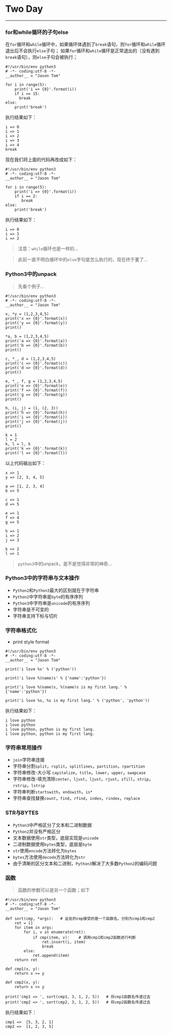 # Two Day

***

### for和while循环的子句else
在`for`循环和`while`循环中，如果循环体遇到了`break`语句，则`for`循环和`while`循环退出后不会执行`else`子句；
如果`for`循环和`while`循环是正常退出的（没有遇到`break`语句），则`else`子句会被执行；

```
#!/usr/bin/env python3
# -*- coding:utf-8 -*-
__author__ = "Jason Tom"

for i in range(5):
    print('i => {0}'.format(i))
    if i == 15:
      break
else:
    print('break')
```

执行结果如下：

```
i => 0
i => 1
i => 2
i => 3
i => 4
break
```

现在我们将上面的代码再改成如下：

```
#!/usr/bin/env python3
# -*- coding:utf-8 -*-
__author__ = "Jason Tom"

for i in range(5):
    print('i => {0}'.format(i))
    if i == 2:
       break
else:
    print('break')
```

执行结果如下：

```
i => 0
i => 1
i => 2
```

> 注意：`while`循环也是一样的...

> 此前一直不明白循环中的`else`字句是怎么执行的，现在终于董了...

### Python3中的unpack
> 先看个例子...

```
#!/usr/bin/env python3
# -*- coding:utf-8 -*-
__author__ = "Jason Tom"

x, *y = (1,2,3,4,5)
print('x => {0}'.format(x))
print('y => {0}'.format(y))
print()

*a, b = (1,2,3,4,5)
print('a => {0}'.format(a))
print('b => {0}'.format(b))
print()

c, *_, d = (1,2,3,4,5)
print('c => {0}'.format(c))
print('d => {0}'.format(d))
print()

e, *_, f, g = (1,2,3,4,5)
print('e => {0}'.format(e))
print('f => {0}'.format(f))
print('g => {0}'.format(g))
print()

h, (i, j) = (1, (2, 3))
print('h => {0}'.format(h))
print('i => {0}'.format(i))
print('j => {0}'.format(j))
print()

k = 1
l = 2
k, l = l, k
print('k => {0}'.format(k))
print('l => {0}'.format(l))
```

以上代码输出如下：

```
x => 1
y => [2, 3, 4, 5]

a => [1, 2, 3, 4]
b => 5

c => 1
d => 5

e => 1
f => 4
g => 5

h => 1
i => 2
j => 3

k => 2
l => 1
```

> `python3`中的unpack，是不是觉得非常的神奇...

### Python3中的字符串与文本操作

- `Python2`和`Python3`最大的区别就在于字符串
- `Python2`中字符串是`byte`的有序序列
- `Python3`中字符串是`unicode`的有序序列
- 字符串是不可变的
- 字符串支持下标与切片

### 字符串格式化

- print style format

```
#!/usr/bin/env python3
# -*- coding:utf-8 -*-
__author__ = "Jason Tom"

print('i love %s' % ('python'))

print('i love %(name)s' % {'name':'python'})

print('i love %(name)s, %(name)s is my first lang.' % {'name':'python'})

print('i love %s, %s is my first lang.' % ('python', 'python'))
```

执行结果如下：

```
i love python
i love python
i love python, python is my first lang.
i love python, python is my first lang.
```

### 字符串常用操作

- `join`字符串连接
- 字符串分割`split`，`rsplit`，`splitlines`，`partition`，`rpartition`
- 字符串修改-大小写 `capitalize`，`title`，`lower`，`upper`，`swapcase`
- 字符串修改-填充清除`center`，`ljust`，`ljust`，`rjust`，`zfill`，`strip`，`rstrip`，`lstrip`
- 字符串判断`startswith`，`endswith`，`is*`
- 字符串查找替换`count`，`find`，`rfind`，`index`，`rindex`，`replace`

### STR与BYTES

- `Python3`中严格区分了文本和二进制数据
- `Python2`并没有严格区分
- 文本数据使用`str`类型，底层实现是`unicode`
- 二进制数据使用`bytes`类型，底层是`byte`
- `str`使用`encode`方法转化为`bytes`
- `bytes`方法使用`decode`方法转化为`str`
- 由于清晰的区分文本和二进制，`Python3`解决了大多数`Python2`的编码问题 

### 函数

> 函数的参数可以是另一个函数；如下

```
#!/usr/bin/env python3
# -*- coding:utf-8 -*-
__author__ = "Jason Tom"

def sort(cmp, *args):   # 此处的cmp接受的是一个函数名，分别为cmp1和cmp2
    ret = []
    for item in args:
        for i, v in enumerate(ret):
            if cmp(item, v):    # 调用cmp1和cmp2函数进行判断
                ret.insert(i, item)
                break
        else:
            ret.append(item)
    return ret

def cmp1(x, y):
    return x >= y

def cmp2(x, y):
    return x <= y

print('cmp1 => ', sort(cmp1, 3, 1, 2, 5))   # 将cmp1函数名传递过去
print('cmp2 => ', sort(cmp2, 3, 1, 2, 5))   # 将cmp2函数名传递过去
```

执行结果如下：

```
cmp1 =>  [5, 3, 2, 1]
cmp2 =>  [1, 2, 3, 5]
```
